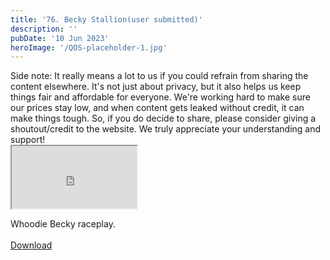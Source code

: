 ```yaml
---
title: '76. Becky Stallion(user submitted)'
description: ''
pubDate: '10 Jun 2023'
heroImage: '/QOS-placeholder-1.jpg'
---
```

<div class="video_paragraph_header"> Side note: It really means a lot to us if you could refrain from sharing the content elsewhere. It's not just about privacy, but it also helps us keep things fair and affordable for everyone. We're working hard to make sure our prices stay low, and when content gets leaked without credit, it can make things tough. So, if you do decide to share, please consider giving a shoutout/credit to the website. We truly appreciate your understanding and support!</div>

<iframe src="https://drive.google.com/file/d/1FDIsLmZrDBDXWAqkEZfEwAf6GZ8lL6Cz/preview" width="200" height="100" allow="autoplay" allowfullscreen="allowfullscreen"></iframe>

Whoodie Becky raceplay.
<br>
<br>
<a class="read_more" href="https://drive.google.com/file/d/1FDIsLmZrDBDXWAqkEZfEwAf6GZ8lL6Cz/view?usp=sharing">Download</a>